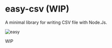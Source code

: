# easy-csv (WIP)
 A minimal library for writing CSV file with Node.Js.
 
 
 
 
 ![easy](https://user-images.githubusercontent.com/84505567/174424096-40c448bc-dd32-4eaa-a2ef-4871b5fcea76.png)

 
 
 
 
 
 
 
 
 WIP
